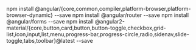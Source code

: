 npm install @angular/{core,common,compiler,platform-browser,platform-browser-dynamic} --save
npm install @angular/router --save
npm install @angular/forms --save
npm install @angular2-material/{core,button,card,button,button-toggle,checkbox,grid-list,icon,input,list,menu,progress-bar,progress-circle,radio,sidenav,slide-toggle,tabs,toolbar}@latest --save

